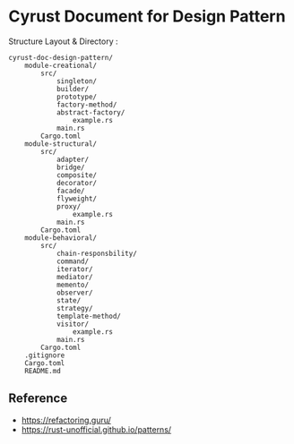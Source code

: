 # Cyrust Document for Design Pattern

Structure Layout & Directory :

```
cyrust-doc-design-pattern/
    module-creational/
        src/
            singleton/
            builder/
            prototype/
            factory-method/
            abstract-factory/
                example.rs
            main.rs
        Cargo.toml
    module-structural/
        src/
            adapter/
            bridge/
            composite/
            decorator/
            facade/
            flyweight/
            proxy/
                example.rs
            main.rs
        Cargo.toml
    module-behavioral/
        src/
            chain-responsbility/
            command/
            iterator/
            mediator/
            memento/
            observer/
            state/
            strategy/
            template-method/
            visitor/
                example.rs
            main.rs
        Cargo.toml
    .gitignore
    Cargo.toml
    README.md
```

## Reference

* https://refactoring.guru/
* https://rust-unofficial.github.io/patterns/